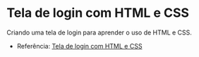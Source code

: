 # Tela de login com HTML e CSS

Criando uma tela de login para aprender o uso de HTML e CSS.

- Referência: [Tela de login com HTML e CSS](https://www.youtube.com/watch?v=TpawIZdeMDI&list=PLnDvRpP8Bnew4ZYLYp47sD52OHQfHNdGB&index=2&ab_channel=MatheusBattisti-HoradeCodar)
